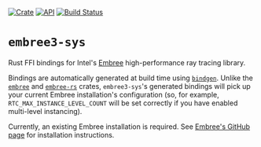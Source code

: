 [![Crate](https://img.shields.io/crates/v/embree3-sys.svg)](https://crates.io/crates/embree3-sys/)
[![API](https://docs.rs/embree3-sys/badge.svg)](https://docs.rs/embree3-sys/)
[![Build Status](https://app.travis-ci.com/abau171/embree3-sys.svg?branch=main)](https://app.travis-ci.com/abau171/embree3-sys/)

# `embree3-sys`
Rust FFI bindings for Intel's [Embree](https://www.embree.org/) high-performance ray tracing library.

Bindings are automatically generated at build time using [`bindgen`](https://github.com/rust-lang/rust-bindgen). Unlike the [`embree`](https://crates.io/crates/embree) and [`embree-rs`](https://crates.io/crates/embree-rs/0.3.6) crates, `embree3-sys`'s generated bindings will pick up your current Embree installation's configuration (so, for example, `RTC_MAX_INSTANCE_LEVEL_COUNT` will be set correctly if you have enabled multi-level instancing).

Currently, an existing Embree installation is required.
See [Embree's GitHub page](https://github.com/embree/embree) for installation instructions.
